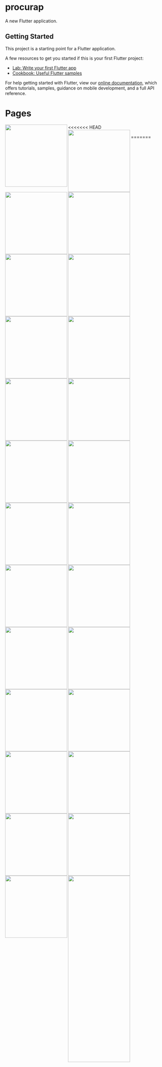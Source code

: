 # procurap

A new Flutter application.

## Getting Started

This project is a starting point for a Flutter application.

A few resources to get you started if this is your first Flutter project:

- [Lab: Write your first Flutter app](https://flutter.dev/docs/get-started/codelab)
- [Cookbook: Useful Flutter samples](https://flutter.dev/docs/cookbook)

For help getting started with Flutter, view our
[online documentation](https://flutter.dev/docs), which offers tutorials,
samples, guidance on mobile development, and a full API reference.

# Pages

<<<<<<< HEAD
<img align="left" src="https://github.com/tainanSantos/procurap/blob/master/images/2.png" width="200"/>
<img align="left" src="https://github.com/tainanSantos/procurap/blob/master/images/3.png" width="200"/>
<img align="left" src="https://github.com/tainanSantos/procurap/blob/master/images/4.png" width="200"/>

<img align="left" src="https://github.com/tainanSantos/procurap/blob/master/images/5.png" width="200"/>
<img align="left" src="https://github.com/tainanSantos/procurap/blob/master/images/6.png" width="200"/>
<img align="left" src="https://github.com/tainanSantos/procurap/blob/master/images/7.png" width="200"/>
<img align="left" src="https://github.com/tainanSantos/procurap/blob/master/images/8.png" width="200"/>
<img align="left" src="https://github.com/tainanSantos/procurap/blob/master/images/9.png" width="200"/>
<img align="left" src="https://github.com/tainanSantos/procurap/blob/master/images/10.png" width="200"/>
<img align="left" src="https://github.com/tainanSantos/procurap/blob/master/images/11.png" width="200"/>
<img align="left" src="https://github.com/tainanSantos/procurap/blob/master/images/12.png" width="200"/>
<img align="left" src="https://github.com/tainanSantos/procurap/blob/master/images/13.png" width="200"/>
<img align="left" src="https://github.com/tainanSantos/procurap/blob/master/images/14.png" width="200"/>
<img align="left" src="https://github.com/tainanSantos/procurap/blob/master/images/15.png" width="200"/>
<img align="left" src="https://github.com/tainanSantos/procurap/blob/master/images/16.png" width="200"/>
<img align="left" src="https://github.com/tainanSantos/procurap/blob/master/images/17.png" width="200"/>
<img align="left" src="https://github.com/tainanSantos/procurap/blob/master/images/18.png" width="200"/>
<img align="left" src="https://github.com/tainanSantos/procurap/blob/master/images/19.png" width="200"/>
<img align="left" src="https://github.com/tainanSantos/procurap/blob/master/images/20.png" width="200"/>
<img align="left" src="https://github.com/tainanSantos/procurap/blob/master/images/21.png" width="200"/>
<img align="left" src="https://github.com/tainanSantos/procurap/blob/master/images/22.png" width="200"/>
<img align="left" src="https://github.com/tainanSantos/procurap/blob/master/images/23.png" width="200"/>
<img align="left" src="https://github.com/tainanSantos/procurap/blob/master/images/24.png" width="200"/>
<img align="left" src="https://github.com/tainanSantos/procurap/blob/master/images/25.png" width="200"/>
<img align="left" src="https://github.com/tainanSantos/procurap/blob/master/images/26.png" width="200"/>
=======
<img align="left" src="https://github.com/tainanSantos/procurap/blob/master/images/2.png" width="200" height="600"/>
<img align="left" src="https://github.com/tainanSantos/procurap/blob/master/images/3.png" width="200" height="600/>
<img align="left" src="https://github.com/tainanSantos/procurap/blob/master/images/4.png" width="200" height="600/>
<img align="left" src="https://github.com/tainanSantos/procurap/blob/master/images/5.png" width="200" height="600/>
<img align="left" src="https://github.com/tainanSantos/procurap/blob/master/images/6.png" width="200" height="600/>
<img align="left" src="https://github.com/tainanSantos/procurap/blob/master/images/7.png" width="200" height="600/>
<img align="left" src="https://github.com/tainanSantos/procurap/blob/master/images/8.png" width="200" height="600/>
<img align="left" src="https://github.com/tainanSantos/procurap/blob/master/images/9.png" width="200" height="600/>
<img align="left" src="https://github.com/tainanSantos/procurap/blob/master/images/10.png" width="200" height="600/> 
<img align="left" src="https://github.com/tainanSantos/procurap/blob/master/images/11.png" width="200" height="600/>
<img align="left" src="https://github.com/tainanSantos/procurap/blob/master/images/12.png" width="200" height="600/>
<img align="left" src="https://github.com/tainanSantos/procurap/blob/master/images/13.png" width="200" height="600/>
<img align="left" src="https://github.com/tainanSantos/procurap/blob/master/images/14.png" width="200" height="600/>
<img align="left" src="https://github.com/tainanSantos/procurap/blob/master/images/15.png" width="200" height="600/>
<img align="left" src="https://github.com/tainanSantos/procurap/blob/master/images/16.png" width="200" height="600/>
<img align="left" src="https://github.com/tainanSantos/procurap/blob/master/images/17.png" width="200" height="600/>
<img align="left" src="https://github.com/tainanSantos/procurap/blob/master/images/18.png" width="200" height="600/>
<img align="left" src="https://github.com/tainanSantos/procurap/blob/master/images/19.png" width="200" height="600/>
<img align="left" src="https://github.com/tainanSantos/procurap/blob/master/images/20.png" width="200" height="600/>
<img align="left" src="https://github.com/tainanSantos/procurap/blob/master/images/21.png" width="200" height="600/>
<img align="left" src="https://github.com/tainanSantos/procurap/blob/master/images/22.png" width="200" height="600/>
<img align="left" src="https://github.com/tainanSantos/procurap/blob/master/images/23.png" width="200" height="600/>
<img align="left" src="https://github.com/tainanSantos/procurap/blob/master/images/24.png" width="200" height="600/>
<img align="left" src="https://github.com/tainanSantos/procurap/blob/master/images/25.png" width="200" height="600/>
<img align="left" src="https://github.com/tainanSantos/procurap/blob/master/images/26.png" width="200" height="600/>
>>>>>>> 358ce0e60a6d18f5f2136a545099665458681019
          
